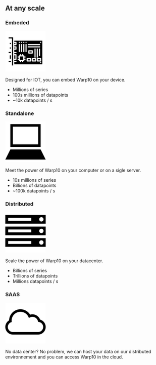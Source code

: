 ## At any scale

<div class="row">
    <div class="col-sm-12 col-md-6">
        <h3>Embeded</h3>
        <img src="/assets/img/embedded.png" class="white" />
        <p>Designed for IOT, you can embed Warp10 on your device.</p> 
        <ul>
            <li>Millions of series</li>
            <li>100s millions of datapoints</li> 
            <li>~10k datapoints / s</li>
        </ul> 
    </div>
    <div class="col-sm-12 col-md-6">
        <h3>Standalone</h3>
        <img src="/assets/img/standalone.png" class="white" />
        <p>Meet the power of Warp10 on your computer or on a sigle server.</p>
        <ul>
            <li>10s millions of series</li>
            <li>Billions of datapoints</li> 
            <li>~100k datapoints / s</li>
        </ul>        
    </div>
    <div class="col-sm-12 col-md-6">
        <h3>Distributed</h3>
        <img src="/assets/img/distributed.png" class="white">
        <p>Scale the power of Warp10 on your datacenter.<p>
        <ul>
            <li>Billions of series</li>
            <li>Trillions of datapoints</li> 
            <li>Millions datapoints / s</li>
        </ul> 
    </div>
    <div class="col-sm-12 col-md-6">
        <h3>SAAS</h3>
        <img src="/assets/img/cloud.png" class="white" />
        <p>No data center? No problem, we can host your data on our distributed environnement
        and you can access Warp10 in the cloud.</p>
    </div>
</div>